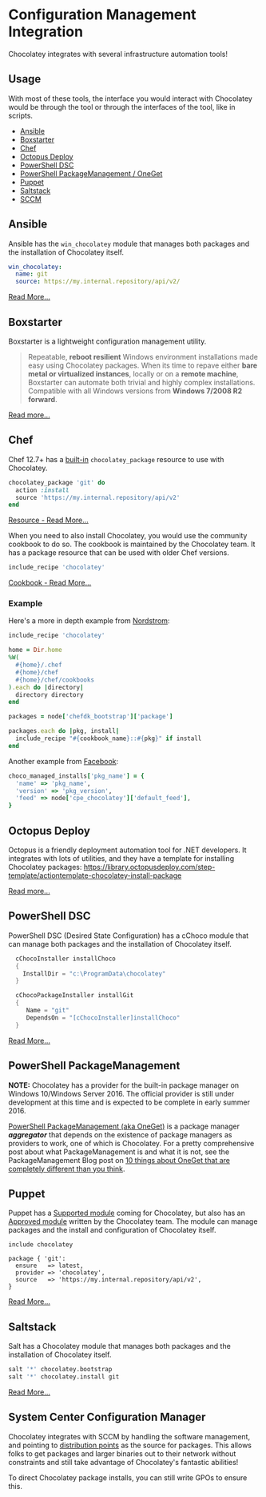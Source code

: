 # Configuration Management Integration

Chocolatey integrates with several infrastructure automation tools!

## Usage
With most of these tools, the interface you would interact with Chocolatey would be through the tool or through the interfaces of the tool, like in scripts.

* [Ansible](#ansible)
* [Boxstarter](#boxstarter)
* [Chef](#chef)
* [Octopus Deploy](#octopus-deploy)
* [PowerShell DSC](#powershell-dsc)
* [PowerShell PackageManagement / OneGet](#powershell-packagemanagement)
* [Puppet](#puppet)
* [Saltstack](#saltstack)
* [SCCM](#system-center-configuration-manager)

## Ansible

Ansible has the `win_chocolatey` module that manages both packages and the installation of Chocolatey itself.

~~~yaml
win_chocolatey:
  name: git
  source: https://my.internal.repository/api/v2/
~~~

[Read More...](https://bit.ly/choco_ansible)

## Boxstarter

Boxstarter is a lightweight configuration management utility. 

> Repeatable, **reboot resilient** Windows environment installations made easy using Chocolatey packages. When its time to repave either **bare metal or virtualized instances**, locally or on a **remote machine**, Boxstarter can automate both trivial and highly complex installations. Compatible with all Windows versions from **Windows 7/2008 R2 forward**.

[Read more...](http://boxstarter.org/)

## Chef

Chef 12.7+ has a [built-in](https://www.chef.io/blog/2016/02/12/chef-client-12-7-released/) `chocolatey_package` resource to use with Chocolatey.

~~~ruby
chocolatey_package 'git' do
  action :install
  source 'https://my.internal.repository/api/v2'
end
~~~

[Resource - Read More...](https://docs.chef.io/resource_chocolatey_package.html)

When you need to also install Chocolatey, you would use the community cookbook to do so. The cookbook is maintained by the Chocolatey team. It has a package resource that can be used with older Chef versions.

~~~ruby
include_recipe 'chocolatey'
~~~

[Cookbook - Read More...](https://bit.ly/choco_chef)

### Example

Here's a more in depth example from [Nordstrom](https://github.com/Nordstrom/chefdk_bootstrap/blob/master/recipes/windows.rb):

~~~ruby
include_recipe 'chocolatey'

home = Dir.home
%W(
  #{home}/.chef
  #{home}/chef
  #{home}/chef/cookbooks
).each do |directory|
  directory directory
end

packages = node['chefdk_bootstrap']['package']

packages.each do |pkg, install|
  include_recipe "#{cookbook_name}::#{pkg}" if install
end
~~~

Another example from [Facebook](https://github.com/facebook/IT-CPE/tree/master/chef/cookbooks/cpe_chocolatey):

~~~ruby
choco_managed_installs['pkg_name'] = {
  'name' => 'pkg_name',
  'version' => 'pkg_version',
  'feed' => node['cpe_chocolatey']['default_feed'],
}
~~~

## Octopus Deploy

Octopus is a friendly deployment automation tool for .NET developers. It integrates with lots of utilities, and they have a template for installing Chocolatey packages: https://library.octopusdeploy.com/step-template/actiontemplate-chocolatey-install-package

[Read more...](https://octopus.com/)

## PowerShell DSC

PowerShell DSC (Desired State Configuration) has a cChoco module that can manage both packages and the installation of Chocolatey itself.

~~~powershell
  cChocoInstaller installChoco
  {
    InstallDir = "c:\ProgramData\chocolatey"
  }

  cChocoPackageInstaller installGit
  {
     Name = "git"
     DependsOn = "[cChocoInstaller]installChoco"
  }
~~~

[Read More...](https://bit.ly/choco_dsc)

## PowerShell PackageManagement
**NOTE:** Chocolatey has a provider for the built-in package manager on Windows 10/Windows Server 2016. The official provider is still under development at this time and is expected to be complete in early summer 2016.

[PowerShell PackageManagement (aka OneGet)](https://github.com/OneGet/oneget) is a package manager ***aggregator*** that depends on the existence of package managers as providers to work, one of which is Chocolatey. For a pretty comprehensive post about what PackageManagement is and what it is not, see the PackageManagement Blog post on [10 things about OneGet that are completely different than you think](https://blogs.technet.microsoft.com/packagemanagement/2015/05/05/10-things-about-oneget-that-are-completely-different-than-you-think/).

## Puppet
Puppet has a [Supported module](https://forge.puppet.com/supported) coming for Chocolatey, but also has an [Approved module](https://forge.puppet.com/approved) written by the Chocolatey team. The module can manage packages and the install and configuration of Chocolatey itself.

~~~puppet
include chocolatey

package { 'git':
  ensure   => latest,
  provider => 'chocolatey',
  source   => 'https://my.internal.repository/api/v2',
}
~~~~

[Read More...](https://bit.ly/choco_puppet)

## Saltstack

Salt has a Chocolatey module that manages both packages and the installation of Chocolatey itself.

~~~python
salt '*' chocolatey.bootstrap
salt '*' chocolatey.install git
~~~

[Read More...](https://bit.ly/choco_salt)

## System Center Configuration Manager
Chocolatey integrates with SCCM by handling the software management, and pointing to [distribution points](https://technet.microsoft.com/en-us/library/bb680614.aspx) as the source for packages. This allows folks to get packages and larger binaries out to their network without constraints and still take advantage of Chocolatey's fantastic abilities!

To direct Chocolatey package installs, you can still write GPOs to ensure this.


